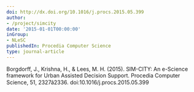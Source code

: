```yaml
---
doi: http://dx.doi.org/10.1016/j.procs.2015.05.399
author:
- /project/simcity
date: '2015-01-01T00:00:00'
inGroup:
- NLeSC
publishedIn: Procedia Computer Science
type: journal-article
---
```

Borgdorff, J., Krishna, H., & Lees, M. H. (2015). SIM-CITY: An e-Science framework for Urban Assisted Decision Support. Procedia Computer Science, 51, 2327â2336. doi:10.1016/j.procs.2015.05.399

